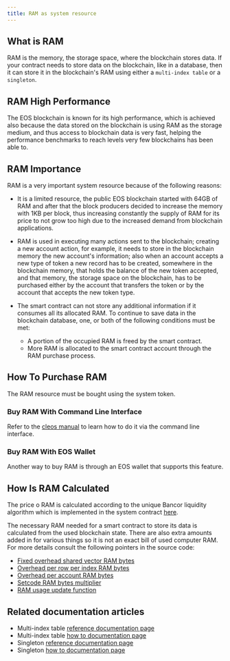 ```yaml
---
title: RAM as system resource
---
```


## What is RAM

RAM is the memory, the storage space, where the blockchain stores data. If your contract needs to store data on the blockchain, like in a database, then it can store it in the blockchain's RAM using either a `multi-index table` or a `singleton`.

## RAM High Performance

The EOS blockchain is known for its high performance, which is achieved also because the data stored on the blockchain is using RAM as the storage medium, and thus access to blockchain data is very fast, helping the performance benchmarks to reach levels very few blockchains has been able to.

## RAM Importance

RAM is a very important system resource because of the following reasons:

- It is a limited resource, the public EOS blockchain started with 64GB of RAM and after that the block producers decided to increase the memory with 1KB per block, thus increasing constantly the supply of RAM for its price to not grow too high due to the increased demand from blockchain applications.

- RAM is used in executing many actions sent to the blockchain; creating a new account action, for example, it needs to store in the blockchain memory the new account's information; also when an account accepts a new type of token a new record has to be created, somewhere in the blockchain memory, that holds the balance of the new token accepted, and that memory, the storage space on the blockchain, has to be purchased either by the account that transfers the token or by the account that accepts the new token type.

- The smart contract can not store any additional information if it consumes all its allocated RAM. To continue to save data in the blockchain database, one, or both of the following conditions must be met:

  - A portion of the occupied RAM is freed by the smart contract.
  - More RAM is allocated to the smart contract account through the RAM purchase process.

## How To Purchase RAM

The RAM resource must be bought using the system token.

### Buy RAM With Command Line Interface

Refer to the [cleos manual](https://docs.eosnetwork.com/leap/latest/cleos/how-to-guides/how-to-buy-ram) to learn how to do it via the command line interface.

### Buy RAM With EOS Wallet

Another way to buy RAM is through an EOS wallet that supports this feature.

## How Is RAM Calculated

The price o RAM is calculated according to the unique Bancor liquidity algorithm which is implemented in the system contract [here](https://docs.eosnetwork.com/system-contracts/latest/reference/Classes/structeosiosystem_1_1exchange__state).

The necessary RAM needed for a smart contract to store its data is calculated from the used blockchain state. There are also extra amounts added in for various things so it is not an exact bill of used computer RAM. For more details consult the following pointers in the source code:

- [Fixed overhead shared vector RAM bytes](https://github.com/AntelopeIO/leap/blob/a4c29608472dd195d36d732052784aadc3a779cb/libraries/chain/include/eosio/chain/config.hpp#L108)
- [Overhead per row per index RAM bytes](https://github.com/AntelopeIO/leap/blob/a4c29608472dd195d36d732052784aadc3a779cb/libraries/chain/include/eosio/chain/config.hpp#L109)
- [Overhead per account RAM bytes](https://github.com/AntelopeIO/leap/blob/a4c29608472dd195d36d732052784aadc3a779cb/libraries/chain/include/eosio/chain/config.hpp#L110)
- [Setcode RAM bytes multiplier](https://github.com/AntelopeIO/leap/blob/a4c29608472dd195d36d732052784aadc3a779cb/libraries/chain/include/eosio/chain/config.hpp#L111)
- [RAM usage update function](https://github.com/AntelopeIO/leap/blob/9f0679bd0a42d6c24a966bb79de6d8c0591872a5/libraries/chain/apply_context.cpp#L725)

## Related documentation articles

- Multi-index table [reference documentation page](http://docs.eosnetwork.com/cdt/latest/reference/Modules/group__multiindex)
- Multi-index table [how to documentation page](https://docs.eosnetwork.com/cdt/latest/how-to-guides/multi-index)
- Singleton [reference documentation page](https://docs.eosnetwork.com/cdt/latest/reference/Classes/classeosio_1_1singleton)
- Singleton [how to documentation page](https://docs.eosnetwork.com/cdt/latest/how-to-guides/multi-index/how-to-define-a-singleton)
